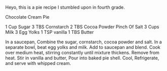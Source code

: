 Heyo, this is a pie recipe I stumbled upon in fourth grade.

Chocolate Cream Pie 

1 Cup Sugar
3 TBS Cornstarch 
2 TBS Cocoa Powder 
Pinch Of Salt
3 Cups Milk
3 Egg Yolks
1 TSP vanilla
1 TBS Butter

In a saucepan, Combine the sugar, cornstarch, cocoa powder and salt. In a separate bowl, beat egg yolks and milk. Add to saucepan and blend. Cook over medium heat, stirring constantly until mixture thickens. Remove from heat. Stir in vanilla and butter, Pour into baked pie shell. Cool, Refrigerate, and serve with whipped cream. 



